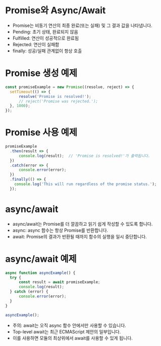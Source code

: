 # Promise와 Async/Await
 * Promise는 비동기 연산의 최종 완료(또는 실패) 및 그 결과 값을 나타냅니다.
 * Pending: 초기 상태, 완료되지 않음
 * Fulfilled: 연산이 성공적으로 완료됨
 * Rejected: 연산이 실패함
 * finally: 성공/실패 관계없이 항상 호출

# Promise 생성 예제
```js
const promiseExample = new Promise((resolve, reject) => {
  setTimeout(() => {
      resolve('Promise is resolved!');
      // reject('Promise was rejected.');
  }, 1000);
});
```

# Promise 사용 예제
```js
promiseExample
  .then(result => {
      console.log(result);  // 'Promise is resolved!'가 출력됩니다.
  })
  .catch(error => {
      console.error(error);
  })
  .finally(() => {
    console.log('This will run regardless of the promise status.');
  });
```

# async/await
* async/await는 Promise를 더 깔끔하고 읽기 쉽게 작성할 수 있도록 합니다.
* async: async 함수는 항상 Promise를 반환합니다.
* await: Promise의 결과가 반환될 때까지 함수의 실행을 일시 중단합니다.

# async/await 예제
```js
async function asyncExample() {
  try {
      const result = await promiseExample;
      console.log(result);
  } catch (error) {
      console.error(error);
  }
}

asyncExample();
```

* 주의: await는 오직 async 함수 안에서만 사용할 수 있습니다.
* Top-level await는 최근 ECMAScript 제안의 일부입니다.
* 이를 사용하면 모듈의 최상위에서 await를 사용할 수 있게 됩니다.